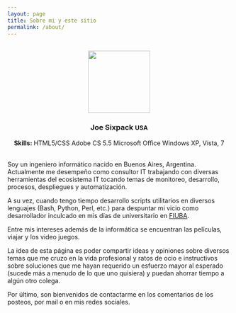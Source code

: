 ```yaml
---
layout: page
title: Sobre mi y este sitio
permalink: /about/
---
```


<br>
<div class="container" style="width: auto;">
    <div class="well">
        <center>
                    <img src="https://encrypted-tbn2.gstatic.com/images?q=tbn:ANd9GcRbezqZpEuwGSvitKy3wrwnth5kysKdRqBW54cAszm_wiutku3R" name="aboutme" width="140" height="140" border="0" class="img-circle">
                    <h3 class="media-heading">Joe Sixpack <small>USA</small></h3>
                    <span><strong>Skills: </strong></span>
                        <span class="label label-warning">HTML5/CSS</span>
                        <span class="label label-info">Adobe CS 5.5</span>
                        <span class="label label-info">Microsoft Office</span>
                        <span class="label label-success">Windows XP, Vista, 7</span>
                    </center>
    </div>
</div>
<br>

<p>Soy un ingeniero inform&aacute;tico nacido en Buenos Aires, Argentina. Actualmente me desempe&ntilde;o como consultor IT trabajando con diversas herramientas del ecosistema IT tocando temas de monitoreo, desarrollo, procesos, despliegues y automatizaci&oacute;n.</p>
<p>A su vez, cuando tengo tiempo desarrollo scripts utilitarios en diversos lenguajes (Bash, Python, Perl, etc.) para despuntar mi vicio como desarrollador inculcado en mis d&iacute;as de universitario en <a title="FIUBA" href="http://www.fi.uba.ar/" target="_blank" rel="noopener">FIUBA</a>.</p>
<p>Entre mis intereses adem&aacute;s de la inform&aacute;tica se encuentran las pel&iacute;culas, viajar y los video juegos.</p>
<p>La idea de esta p&aacute;gina es poder compartir ideas y opiniones sobre diversos temas que me cruzo en la vida profesional y ratos de ocio e instructivos sobre soluciones que me hayan requerido un esfuerzo mayor al esperado (sucede m&aacute;s a menudo de lo que uno quisiera) y puedan ahorrar tiempo a alg&uacute;n otro colega.</p>
<p>Por &uacute;ltimo, son bienvenidos de contactarme en los comentarios de los posteos, por mail o en mis redes sociales.</p>

